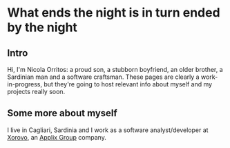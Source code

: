 What ends the night is in turn ended by the night
=============

## Intro
Hi, I'm Nicola Orritos: a proud son, a stubborn boyfriend, an older brother, a Sardinian man and a software craftsman.
These pages are clearly a work-in-progress, but they're going to host relevant info about myself and my projects really soon.

## Some more about myself
I live in Cagliari, Sardinia and I work as a software analyst/developer at [Xorovo](www.xorovo.com "Xorovo"), an [Applix Group](http://www.applixgroup.com/ "Applix Group") company.